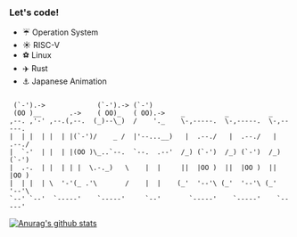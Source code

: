 ### Let's code!

+ ☔ Operation System
+ ☀️ RISC-V
+ ⚽ Linux
+ ✈️ Rust
+ ⚓ Japanese Animation

```

 (`-').->             (`-').-> (`-')                                       
 (OO )__       .->    ( OO)_   ( OO).->    _          _          _         
,--. ,'-' ,--.(,--.  (_)--\_)  /    '._    \-,-----.  \-,-----.  \-,-----. 
|  | |  | |  | |(`-')/    _ /  |'--...__)   |  .--./   |  .--./   |  .--./ 
|  `-'  | |  | |(OO )\_..`--.  `--.  .--'  /_) (`-')  /_) (`-')  /_) (`-') 
|  .-.  | |  | | |  \.-._)   \    |  |     ||  |OO )  ||  |OO )  ||  |OO ) 
|  | |  | \  '-'(_ .'\       /    |  |    (_'  '--'\ (_'  '--'\ (_'  '--'\ 
`--' `--'  `-----'    `-----'     `--'       `-----'    `-----'    `-----' 

```

[![Anurag's github stats](https://github-readme-stats.vercel.app/api?username=SKTT1Ryze&show_icons=true&theme=cobalt)](https://github.com/anuraghazra/github-readme-stats)

<!--
**SKTT1Ryze/SKTT1Ryze** is a ✨ _special_ ✨ repository because its `README.md` (this file) appears on your GitHub profile.  

